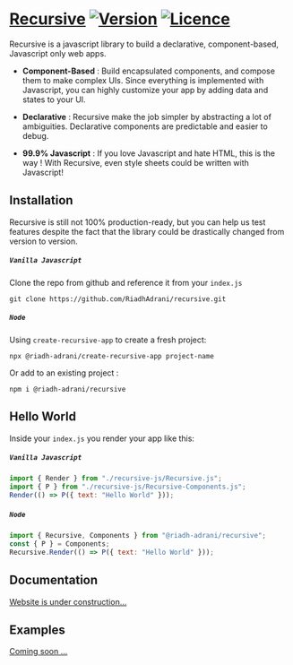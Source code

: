 # [Recursive](https://riadhadrani.github.io/recursive-website/) [![Version](https://img.shields.io/npm/v/@riadh-adrani/recursive?color=blue)](https://www.npmjs.com/package/@riadh-adrani/recursive) [![Licence](https://img.shields.io/npm/l/@riadh-adrani/recursive)](https://github.com/RiadhAdrani/recursive/issues)

Recursive is a javascript library to build a declarative, component-based, Javascript only web apps.

-    **Component-Based** : Build encapsulated components, and compose them to make complex UIs. Since everything is implemented with Javascript, you can highly customize your app by adding data and states to your UI.

-    **Declarative** : Recursive make the job simpler by abstracting a lot of ambiguities. Declarative components are predictable and easier to debug.

-    **99.9% Javascript** : If you love Javascript and hate HTML, this is the way ! With Recursive, even style sheets could be written with Javascript!

## Installation

Recursive is still not 100% production-ready, but you can help us test features despite the fact that the library could be drastically changed from version to version.

##### `Vanilla Javascript`

Clone the repo from github and reference it from your `index.js`

```shell
git clone https://github.com/RiadhAdrani/recursive.git
```

##### `Node`

Using `create-recursive-app` to create a fresh project:

```shell
npx @riadh-adrani/create-recursive-app project-name
```

Or add to an existing project :

```shell
npm i @riadh-adrani/recursive
```

## Hello World

Inside your `index.js` you render your app like this:

##### `Vanilla Javascript`

```js
import { Render } from "./recursive-js/Recursive.js";
import { P } from "./recursive-js/Recursive-Components.js";
Render(() => P({ text: "Hello World" }));
```

##### `Node`

```js
import { Recursive, Components } from "@riadh-adrani/recursive";
const { P } = Components;
Recursive.Render(() => P({ text: "Hello World" }));
```

## Documentation

[Website is under construction...](https://riadhadrani.github.io/recursive-website/)

## Examples

[Coming soon ...](https://riadhadrani.github.io/recursive-website/)
